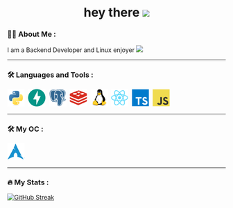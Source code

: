 <img src="https://komarev.com/ghpvc/?username=DimaKrylovDev&style=for-the-badge&color=red" alt=""/>


<h1 align='center'>
  hey there
 <img src="https://media.giphy.com/media/hvRJCLFzcasrR4ia7z/giphy.gif" width="30px"/>
</h1>

### :man_technologist: About Me :
I am a Backend Developer and Linux enjoyer <img src="https://media.giphy.com/media/WUlplcMpOCEmTGBtBW/giphy.gif" width="30"> 

---

### :hammer_and_wrench: Languages and Tools :
<div>
 <img src="https://github.com/devicons/devicon/blob/master/icons/python/python-original.svg" title="Python" alt="Python" width="40" height="40"/>&nbsp;
 <img src="https://github.com/devicons/devicon/blob/master/icons/fastapi/fastapi-original.svg" title="FastAPI" alt="FastAPI" width="40" height="40"/>&nbsp;
 <img src="https://github.com/devicons/devicon/blob/ca28c779441053191ff11710fe24a9e6c23690d6/icons/postgresql/postgresql-plain.svg#L1" title="PostgreSQL" alt="PostgreSQL" width="40" height="40"/>&nbsp;
 <img src="https://github.com/devicons/devicon/blob/ca28c779441053191ff11710fe24a9e6c23690d6/icons/redis/redis-plain.svg#L1" title="Redis" alt="Redis" width="40" height="40"/>&nbsp;
 <img src="https://github.com/devicons/devicon/blob/ca28c779441053191ff11710fe24a9e6c23690d6/icons/linux/linux-original.svg#L1" title="Linux" alt="Linux" width="40" height="40"/>&nbsp;
  <img src="https://github.com/devicons/devicon/blob/ca28c779441053191ff11710fe24a9e6c23690d6/icons/react/react-original.svg#L1" title="React" alt="React" width="40" height="40"/>&nbsp;
 <img src="https://github.com/devicons/devicon/blob/ca28c779441053191ff11710fe24a9e6c23690d6/icons/typescript/typescript-plain.svg#L1" title="TypeScript" alt="TypeScript" width="40" height="40"/>&nbsp;
 <img src="https://github.com/devicons/devicon/blob/ca28c779441053191ff11710fe24a9e6c23690d6/icons/javascript/javascript-original.svg#L1" title="JavaScript" alt="JavaScript" width="40" height="40"/>&nbsp;
</div>

---

### :hammer_and_wrench: My OC :
<div>
  <img src="https://github.com/devicons/devicon/blob/ca28c779441053191ff11710fe24a9e6c23690d6/icons/archlinux/archlinux-original.svg" title="ArchLinux" alt="ArchLinux" width="40" height="40"/>&nbsp;
</div>

---

### :fire: My Stats :
[![GitHub Streak](http://github-readme-streak-stats.herokuapp.com?user=DimaKrylovDev&theme=blux)](https://git.io/streak-stats)


<!--
**DimaKrylovDev/DimaKrylovDev** is a ✨ _special_ ✨ repository because its `README.md` (this file) appears on your GitHub profile.

Here are some ideas to get you started:

- 🔭 I’m currently working on ...
- 🌱 I’m currently learning ...
- 👯 I’m looking to collaborate on ...
- 🤔 I’m looking for help with ...
- 💬 Ask me about ...
- 📫 How to reach me: ...
- 😄 Pronouns: ...
- ⚡ Fun fact: ...
-->
 
